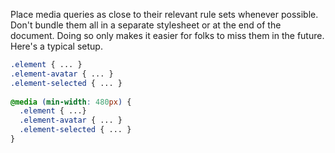 Place media queries as close to their relevant rule sets whenever possible. Don't bundle them all in a separate stylesheet or at the end of the document. Doing so only makes it easier for folks to miss them in the future. Here's a typical setup.

```css
.element { ... }
.element-avatar { ... }
.element-selected { ... }
 
@media (min-width: 480px) {
  .element { ...}
  .element-avatar { ... }
  .element-selected { ... }
}
```